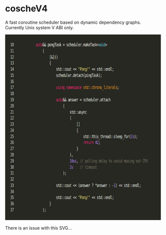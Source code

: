 # coscheV4
A fast coroutine scheduler based on dynamic dependency graphs. Currently Unix system V ABI only.

<img src="https://github.com/matovitch/coscheV4/raw/master/wiki/test.png" width=734px height=600px>

There is an issue with this SVG...

